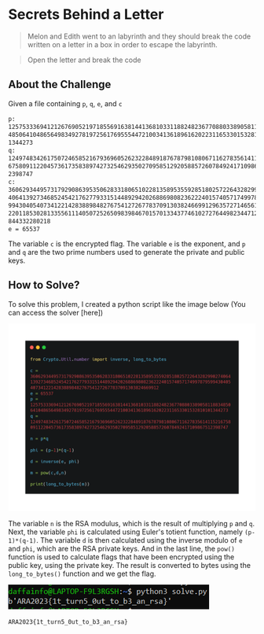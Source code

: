 # Secrets Behind a Letter
> Melon and Edith went to an labyrinth and they should break the code written on a letter in a box in order to escape the labyrinth.

> Open the letter and break the code

## About the Challenge
Given a file containing `p`, `q`, `e`, and `c`
```
p:
12575333694121267690521971855691638144136810331188248236770880338905811883
48506410486564983492781972561769555447210034136189616202231165330153281010
1344273
q:
12497483426175072465852167936960526232284891876787981080671162783561411521
67580911220457361735838974273254629350270958512920588572607849241710986751
2398747
c:
36062934495731792908639535062833180651022813589535592851802572264328299027
40641392734685245421762779331514489294202688698082362224015740571749978795
99430405407341221428388984827675412726778370913038246699129635727146561394
22011853028133556111405072526509839846701570133437746102727644982344712571
844332280218
e = 65537
```

The variable `c` is the encrypted flag. The variable `e` is the exponent, and `p` and `q` are the two prime numbers used to generate the private and public keys.

## How to Solve?
To solve this problem, I created a python script like the image below (You can access the solver [here])

![code](images/code.png)

The variable `n` is the RSA modulus, which is the result of multiplying `p` and `q`. Next, the variable `phi` is calculated using Euler's totient function, namely `(p-1)*(q-1)`. The variable `d` is then calculated using the inverse modulo of `e` and `phi`, which are the RSA private keys. And in the last line, the `pow()` function is used to calculate flags that have been encrypted using the public key, using the private key. The result is converted to bytes using the `long_to_bytes()` function and we get the flag.

![flag](images/flag.png)

```
ARA2023{1t_turn5_0ut_to_b3_an_rsa}
```
